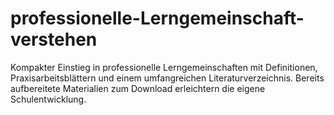 # professionelle-Lerngemeinschaft-verstehen
Kompakter Einstieg in professionelle Lerngemeinschaften mit Definitionen, Praxisarbeitsblättern und einem umfangreichen Literaturverzeichnis. Bereits aufbereitete Materialien zum Download erleichtern die eigene Schulentwicklung.
